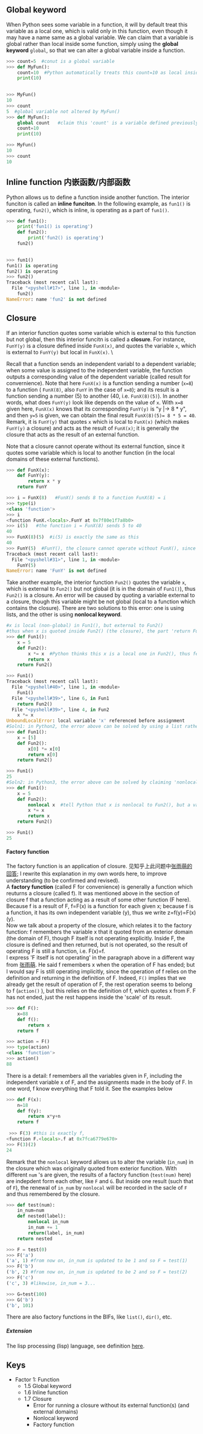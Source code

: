 ## Global keyword
When Python sees some variable in a function, it will by default treat this variable as a local one, which is valid only in this function, even though it may have a name same as a global variable. We can claim that a variable is global rather than local inside some function, simply using the __global keyword__ `global`, so that we can alter a global variable inside a function.
```Python
>>> count=5  #conut is a global variable
>>> def MyFun():
	count=10  #Python automatically treats this count=10 as local inside Myfun()
	print(10)

	
>>> MyFun()
10
>>> count
5  #global variable not altered by MyFun()
>>> def MyFun():
	global count   #claim this 'count' is a variable defined previously and globally 
	count=10
	print(10)

>>> MyFun()
10
>>> count
10
```

## Inline function 内嵌函数/内部函数
Python allows us to define a function inside another function. The interior funciton is called an __inline funciton__. In the following example, as `fun1()` is operating, `fun2()`, which is inline, is operating as a part of `fun1()`.
```Python
>>> def fun1():
	print('fun1() is operating')
	def fun2():
		print('fun2() is operating')
	fun2()

	
>>> fun1()
fun1() is operating
fun2() is operating
>>> fun2()
Traceback (most recent call last):
  File "<pyshell#17>", line 1, in <module>
    fun2()
NameError: name 'fun2' is not defined
```

## Closure
If an interior function quotes some variable which is external to this function but not global, then this interior funcitn is called a __closure__. For instance, `FunY(y)` is a closure defined inside `FunX(x)`, and quotes the variable `x`, which is external to `FunY(y)` but local in `FunX(x)`. \

Recall that a function sends an independent variabl to a dependent variable; when some value is assigned to the independent variable, the function outputs a corresponding value of the dependent variable (called result for convernience). Note that here `FunX(x)` is a function sending a number (`x=8`)  to a function ( `FunX(8)`, also `FunY` in the case of `x=8`); and its result is a function sending a number (5) to another (40, i.e. `FunX(8)(5)`). In another words, what does `FunY(y)` look like depends on the value of `x`. With `x=8` given here, `FunX(x)` knows that its corresponding `FunY(y)` is "y |-> 8 * y", and then `y=5` is given, we can obtain the final result `FunX(8)(5)= 8 * 5 = 40`. Remark, it is `FunY(y)` that quotes `x` which is local to `FunX(x)` (which makes `FunY(y)` a closure) and acts as the result of `FunX(x)`; it is generally the closure that acts as the result of an external function.

Note that a closure cannot operate without its external function, since it quotes some variable which is local to another function (in the local domains of these external functions).
```Python
>>> def FunX(x):
	def FunY(y):
		return x * y
	return FunY

>>> i = FunX(8)   #FunX() sends 8 to a function FunX(8) = i
>>> type(i)
<class 'function'>
>>> i
<function FunX.<locals>.FunY at 0x7f80e1f7a8b0>
>>> i(5)   #the function i = FunX(8) sends 5 to 40
40
>>> FunX(8)(5)  #i(5) is exactly the same as this 
40
>>> FunY(5)  #FunY(), the closure cannot operate without FunX(), since x is local to FunX()
Traceback (most recent call last):
  File "<pyshell#31>", line 1, in <module>
    FunY(5)
NameError: name 'FunY' is not defined
```
Take another example, the interior function `Fun2()` quotes the variable `x`, which is external to `Fun2()` but not global (it is in the domain of `Fun1()`), thus `Fun2()` is a closure. An error will be caused by quoting a variable external to a closure, though this variable might be not global (local to a function which contains the closure). There are two solutions to this error: one is using lists, and the other is using __nonlocal keyword__.
```Python
#x is local (non-global) in Fun1(), but external to Fun2()
#thus when x is quoted inside Fun2() (the closure), the part 'return Fun2()' of Fun1() gives an error
>>> def Fun1():
	x = 5
	def Fun2():
		x *= x  #Python thinks this x is a local one in Fun2(), thus feel confused because it was not assigned in Fun2() yet
		return x
	return Fun2()

>>> Fun1()
Traceback (most recent call last):
  File "<pyshell#40>", line 1, in <module>
    Fun1()
  File "<pyshell#39>", line 6, in Fun1
    return Fun2()
  File "<pyshell#39>", line 4, in Fun2
    x *= x
UnboundLocalError: local variable 'x' referenced before assignment   
#Soln1: in Python2, the error above can be solved by using a list rather than a single number
>>> def Fun1():
	x = [5]
	def Fun2():
		x[0] *= x[0]
		return x[0]
	return Fun2()

>>> Fun1()
25
#Soln2: in Python3, the error above can be solved by claiming 'nonlocal' keyword
>>> def Fun1():
	x = 5
	def Fun2():
		nonlocal x  #tell Python that x is nonlocal to Fun2(), but a variable defined previously outside Fun2() (and inside Fun1(), i.e. not global)
		x *= x
		return x
	return Fun2()

>>> Fun1()
25
```

#### Factory function
The factory function is an application of closure. 见知乎上此问题中[张雨萌的回答](https://www.zhihu.com/question/20670869); I rewrite this explanation in my own words here, to improve understanding (to be confirmed and revised).\
A __factory function__ (called F for convenience) is generally a function which reuturns a closure (called f). 
It was mentioned above in the section of closure f that a function acting as a result of some other function (F here). Because f is a result of F, f=F(x) is a function for each given x; because f is a function, it has its own independent variable (y), thus we write z=f(y)=F(x)(y).  \
Now we talk about a property of the closure, which relates it to the factory function: f remembers the variable x that it quoted from an exterior domain (the domain of F), though F itself is not operating explicitly. Inside F, the closure is defined and then returned, but is not operated, so the result of operating F is still a function, i.e. F(x)=f.\
I express 'F itself is not operating' in the paragraph above in a different way from [张雨萌](https://www.zhihu.com/question/20670869). He said f remembers x when the operation of F has ended; but I would say F is still operating implicitly, since the operation of f relies on the definition and returning in the definition of F. Indeed, `F()` implies that we already get the result of operation of F, the rest operation seems to belong to f (`action()` ), but this relies on the definition of f, which quotes x from F. F has not ended, just the rest happens inside the 'scale' of its result.
```Python
>>> def F():
	x=88
	def f():
		return x
	return f

>>> action = F()
>>> type(action)
<class 'function'>
>>> action()
88
```
There is a detail: f remembers all the variables given in F, including the independent variable x of F, and the assignments made in the body of F. In one word, f know everything that F told it. See the examples below
```Python
>>> def F(x):
    n=18
    def f(y):
        return x*y+n
    return f
 
 >>> F(3) #this is exactly f, 
<function F.<locals>.f at 0x7fca6779e670>
>>> F(3)(2)
24
```
Remark that the `nonlocal` keyword allows us to alter the variable (`in_num`) in the closure which was originally quoted from exterior funcition. With different `num` 's are given, the results of a factory function (`test(num)` here) are indepdent form each other, like `F` and `G`. But inside one result (such that of `F`), the renewal of `in_num` by `nonlocal` will be recorded in the sacle of `F` and thus remembered by the closure.
```Python
>>> def test(num):
	in_num=num
	def nested(label):
		nonlocal in_num
		in_num += 1
		return(label, in_num)
	return nested

>>> F = test(0)
>>> F('a')
('a', 1) #from now on, in_num is updated to be 1 and so F = test(1)
>>> F('b')
('b', 2) #from now on, in_num is updated to be 2 and so F = test(2)
>>> F('c')
('c', 3) #likewise, in_num = 3...

>>> G=test(100)
>>> G('b')
('b', 101)
```
There are also factory functions in the BIFs, like `list()`, `dir()`, etc.

##### Extension
The lisp processing (lisp) language, see definition [here](https://baike.baidu.com/item/lisp语言/2840299?fr=aladdin).


## Keys
- Factor 1: Function
  - 1.5 Global keyword
  - 1.6 Inline function
  - 1.7 Closure
    - Error for running a closure without its external function(s) (and external domains)
    - Nonlocal keyword
    - Factory function
